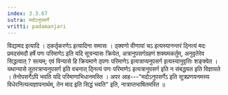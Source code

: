```yaml
---
index: 3.3.67
sutra: मदोऽनुपसर्गे
vritti: padamanjari
---
```


 विद्यामद इत्यादि । ठ्कर्तृकरणेऽ इत्यादिना समासः । ठ्क्वणो वीणायां चऽ इत्यस्यानन्तरं ठ्नित्यं मदः प्रमदसंमदौ हर्षे पणः परिमाणेऽ इति यदि सूत्रन्यासः क्रियेत, अत्रानुपसर्गग्रहणं शक्यमकर्तुम्, अनुवृतेरेव सिद्धत्वात् ? सत्यम्; एवं विन्यासे हि क्रियमाणे ठ्पणः परिमाणेऽ इत्यत्राप्यनुपसर्ग इत्यस्यानुवृत्तिः शङ्क्येत । यथान्यासे तूतरत्राप्यनुपसर्ग इति वचनात् ठ्नित्यं पणः परिमाणेऽ इत्यत्रानुपसर्ग इति न संबद्ध्यत इति विज्ञायते । तेनोपसर्गेऽपि भवति यदि परिमाणाभिधानमस्ति । अपर आह---"मदोऽनुपसर्गेऽ इति सूत्रप्रणयनमस्य विधेरनित्यत्वज्ञापनार्थम्, तेन माद इति सिद्धं भवति" इति, नात्राप्तभाषितमस्ति ॥